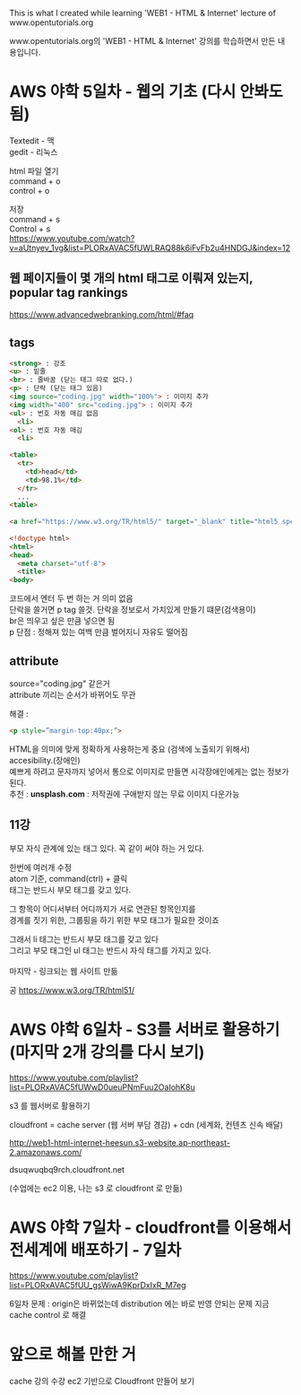 <p>This is what I created while learning 'WEB1 - HTML & Internet' lecture of www.opentutorials.org</p>
<p>www.opentutorials.org의 'WEB1 - HTML & Internet' 강의를 학습하면서 만든 내용입니다.</p>

# AWS 야학 5일차 - 웹의 기초 (다시 안봐도 됨) 
Textedit - 맥 <br>
gedit - 리눅스 <br>

html 파일 열기 <br>
command + o <br>
control + o <br>

저장 <br>
command + s <br>
Control + s <br>
https://www.youtube.com/watch?v=aUtnyev_1vg&list=PLORxAVAC5fUWLRAQ88k6iFvFb2u4HNDGJ&index=12

## 웹 페이지들이 몇 개의 html 태그로 이뤄져 있는지, popular tag rankings
https://www.advancedwebranking.com/html/#faq

## tags 
```html
<strong> : 강조
<u> : 밑줄
<br> : 줄바꿈 (닫는 태그 따로 없다.) 
<p> : 단락 (닫는 태그 있음)
<img source="coding.jpg" width="100%"> : 이미지 추가 
<img width="400" src="coding.jpg"> : 이미지 추가 
<ul> : 번호 자동 매김 없음 
  <li>
<ol> : 번호 자동 매김 
  <li>
    
<table>
  <tr> 
    <td>head</td>
    <td>98.1%</td>
  </tr>
  ...
<table>
  
<a href="https://www.w3.org/TR/html5/" target="_blank" title="html5 speiclal">Hypertext</a>
  
<!doctype html>
<html>
<head>
  <meta charset="utf-8">
  <title>
<body>
```
<p>
코드에서 엔터 두 번 하는 거 의미 없음 <br>
단락을 쓸거면 p tag 쓸것. 단락을 정보로서 가치있게 만들기 떄문(검색용이) <br>
br은 띄우고 싶은 만큼 넣으면 됨 <br>
p 단점 : 정해져 있는 여백 만큼 벌어지니 자유도 떨어짐 <br>
  
## attribute 
source="coding.jpg" 같은거 <br>
attribute 끼리는 순서가 바뀌어도 무관 

해결 : 
```html
<p style=”margin-top:40px;”>
```
</p>

HTML을 의미에 맞게 정확하게 사용하는게 중요 (검색에 노출되기 위해서) <br>
accesibility.(장애인) <br>
예쁘게 하려고 문자까지 넣어서 통으로 이미지로 만들면 시각장애인에게는 없는 정보가 된다. <br>
추천 : <strong>unsplash.com</strong> : 저작권에 구애받지 않는 무료 이미지 다운가능 

## 11강 
부모 자식 관계에 있는 태그 있다. 꼭 같이 써야 하는 거 있다. <br>

한번에 여러개 수정 <br>
atom 기준, command(ctrl) + 클릭 <br>
태그는 반드시 부모 태그를 갖고 있다. <br>

그 항목이 어디서부터 어디까지가 서로 연관된 항목인지를 <br>
경계를 짓기 위한, 그룹핑을 하기 위한 부모 태그가 필요한 것이죠 <br>

그래서 li 태그는 반드시 부모 태그를 갖고 있다 <br>
그리고 부모 태그인 ul 태그는 반드시 자식 태그를 가지고 있다. <br>  
마지막 - 링크되는 웹 사이트 만듦 <br>

공 https://www.w3.org/TR/html51/ <br>

# AWS 야학 6일차 - S3를 서버로 활용하기 (마지막 2개 강의를 다시 보기) 
https://www.youtube.com/playlist?list=PLORxAVAC5fUWwD0ueuPNmFuu2OaIohK8u

s3 를  웹서버로 활용하기 

cloudfront = 
cache server (웹 서버 부담 경감) + 
cdn (세계화, 컨텐츠 신속 배달) 

http://web1-html-internet-heesun.s3-website.ap-northeast-2.amazonaws.com/

dsuqwuqbq9rch.cloudfront.net

(수업에는 ec2 이용, 나는 s3 로 cloudfront 로 만듦) 

# AWS 야학 7일차 - cloudfront를 이용해서 전세계에 배포하기 - 7일차 
https://www.youtube.com/playlist?list=PLORxAVAC5fUU_gsWiwA9KprDxIxR_M7eg

6일차 문제 : origin은 바뀌었는데 distribution 에는 바로 반영 안되는 문제 
지금 cache control 로 해결 

# 앞으로 해볼 만한 거 
cache 강의 수강
ec2 기반으로 Cloudfront 만들어 보기 

